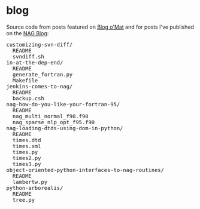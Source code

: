 blog
====

Source code from posts featured on <a href="http://matcross.wordpress.com">Blog o'Mat</a>
and for posts I've published on the <a href="http://blog.nag.com">NAG Blog</a>:

<pre>
customizing-svn-diff/
  README
  svndiff.sh
in-at-the-dep-end/
  README
  generate_fortran.py
  Makefile
jenkins-comes-to-nag/
  README
  backup.csh
nag-how-do-you-like-your-fortran-95/
  README
  nag_multi_normal_f90.f90
  nag_sparse_nlp_opt_f95.f90
nag-loading-dtds-using-dom-in-python/
  README
  times.dtd
  times.xml
  times.py
  times2.py
  times3.py
object-oriented-python-interfaces-to-nag-routines/
  README
  lambertw.py
python-arborealis/
  README
  tree.py
</pre>
